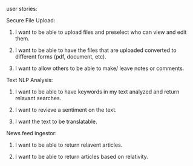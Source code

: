 user stories:

Secure File Upload:

1. I want to be able to upload files and preselect who can view and edit them.

2. I want to be able to have the files that are uploaded converted to different forms (pdf, document, etc).

3. I want to allow others to be able to make/ leave notes or comments.

Text NLP Analysis:

1. I want to be able to have keywords in my text analyzed and return relavant searches.

2. I want to revieve a sentiment on the text.

3. I want the text to be translatable.


News feed ingestor:

1. I want to be able to return relavent articles.

2. I want to be able to return articles based on relativity.
